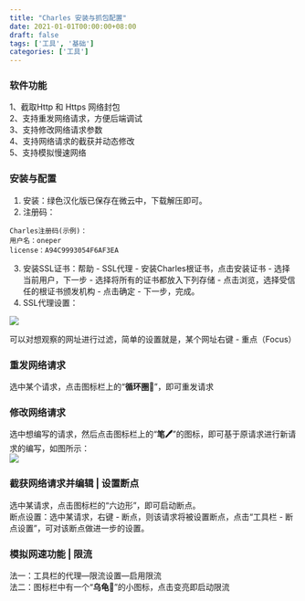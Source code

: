 ```yaml
---
title: "Charles 安装与抓包配置"
date: 2021-01-01T00:00:00+08:00
draft: false
tags: ['工具', '基础']
categories: ['工具']
---
```

### 软件功能
1、截取Http 和 Https 网络封包<br />2、支持重发网络请求，方便后端调试<br />3、支持修改网络请求参数<br />4、支持网络请求的截获并动态修改<br />5、支持模拟慢速网络

### 安装与配置

1. 安装：绿色汉化版已保存在微云中，下载解压即可。
1. 注册码：
```
Charles注册码(示例)：
用户名：oneper
license：A94C9993054F6AF3EA
```

3. 安装SSL证书：帮助 - SSL代理 - 安装Charles根证书，点击安装证书 - 选择当前用户，下一步 - 选择将所有的证书都放入下列存储 - 点击浏览，选择受信任的根证书颁发机构 - 点击确定 - 下一步，完成。
3. SSL代理设置：

![](https://s2.loli.net/2022/07/11/x7ipQ4KbfmC6ano.png)

可以对想观察的网址进行过滤，简单的设置就是，某个网址右键 - 重点（Focus）

### 重发网络请求
选中某个请求，点击图标栏上的“**循环圈💫**”，即可重发请求

### 修改网络请求
选中想编写的请求，然后点击图标栏上的“**笔🖊**”的图标，即可基于原请求进行新请求的编写，如图所示：<br />![](https://s2.loli.net/2022/07/11/3hcNnX59agUy4o2.png)

### 截获网络请求并编辑 | 设置断点
选中某请求，点击图标栏的“六边形”，即可启动断点。<br />断点设置：选中某请求，右键 - 断点，则该请求将被设置断点，点击“工具栏 - 断点设置”，可对该断点做进一步的设置。

### 模拟网速功能 | 限流
法一：工具栏的代理—限流设置—启用限流<br />法二：图标栏中有一个“**乌龟🐢**”的小图标，点击变亮即启动限流
